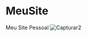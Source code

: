 # MeuSite
Meu Site Pessoal
![Capturar2](https://user-images.githubusercontent.com/83124241/121063550-d78b7a80-c79c-11eb-9726-6b6342eec098.PNG)

